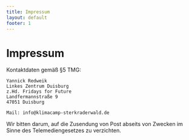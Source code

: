 ```yaml
---
title: Impressum
layout: default
footer: 1
---
```


# Impressum

Kontaktdaten gemäß §5 TMG:

```
Yannick Redweik
Linkes Zentrum Duisburg
z.Hd. Fridays for Future
Landfermannstraße 9
47051 Duisburg

Mail: info@klimacamp-sterkraderwald.de
```

Wir bitten darum, auf die Zusendung von Post abseits von Zwecken im Sinne des Telemediengesetzes zu verzichten. 
